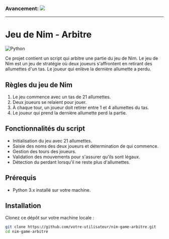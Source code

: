 ### **Avancement:** ![](https://geps.dev/progress/25)
___

# Jeu de Nim - Arbitre

![Python](https://img.shields.io/badge/python-3670A0?style=for-the-badge&logo=python&logoColor=ffdd54)

Ce projet contient un script qui arbitre une partie du jeu de Nim. Le jeu de Nim est un jeu de stratégie où
deux joueurs s'affrontent en retirant des allumettes d'un tas. Le joueur qui enlève la dernière allumette a
perdu.

## Règles du jeu de Nim

1. Le jeu commence avec un tas de 21 allumettes.
2. Deux joueurs se relaient pour jouer.
3. À chaque tour, un joueur doit retirer entre 1 et 4 allumettes du tas.
4. Le joueur qui prend la dernière allumette perd la partie.

## Fonctionnalités du script

- Initialisation du jeu avec 21 allumettes.
- Saisie des noms des deux joueurs et détermination de qui commence.
- Gestion des tours des joueurs.
- Validation des mouvements pour s'assurer qu'ils sont légaux.
- Détection du perdant lorsqu'il ne reste plus d'allumettes.

## Prérequis

- Python 3.x installé sur votre machine.

## Installation

Clonez ce dépôt sur votre machine locale :

```bash
git clone https://github.com/votre-utilisateur/nim-game-arbitre.git
cd nim-game-arbitre
